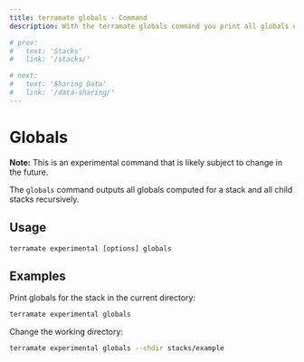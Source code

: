 ```yaml
---
title: terramate globals - Command
description: With the terramate globals command you print all globals used in stacks recursively.

# prev:
#   text: 'Stacks'
#   link: '/stacks/'

# next:
#   text: 'Sharing Data'
#   link: '/data-sharing/'
---
```


# Globals

**Note:** This is an experimental command that is likely subject to change in the future.

The `globals` command outputs all globals computed for a stack and all child stacks recursively.

## Usage

`terramate experimental [options] globals`

## Examples

Print globals for the stack in the current directory:

```bash
terramate experimental globals
```

Change the working directory: 

```bash
terramate experimental globals --chdir stacks/example
```
